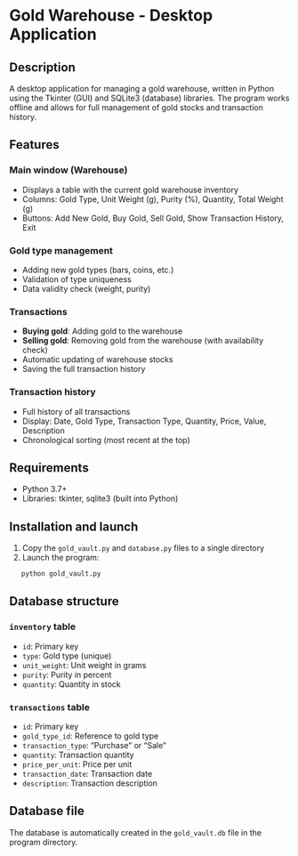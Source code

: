 # Gold Warehouse - Desktop Application

## Description
A desktop application for managing a gold warehouse, written in Python using the Tkinter (GUI) and SQLite3 (database) libraries. The program works offline and allows for full management of gold stocks and transaction history.

## Features

### Main window (Warehouse)
- Displays a table with the current gold warehouse inventory
- Columns: Gold Type, Unit Weight (g), Purity (%), Quantity, Total Weight (g)
- Buttons: Add New Gold, Buy Gold, Sell Gold, Show Transaction History, Exit

### Gold type management
- Adding new gold types (bars, coins, etc.)
- Validation of type uniqueness
- Data validity check (weight, purity)

### Transactions
- **Buying gold**: Adding gold to the warehouse
- **Selling gold**: Removing gold from the warehouse (with availability check)
- Automatic updating of warehouse stocks
- Saving the full transaction history

### Transaction history
- Full history of all transactions
- Display: Date, Gold Type, Transaction Type, Quantity, Price, Value, Description
- Chronological sorting (most recent at the top)

## Requirements
- Python 3.7+
- Libraries: tkinter, sqlite3 (built into Python)

## Installation and launch

1. Copy the `gold_vault.py` and `database.py` files to a single directory
2. Launch the program:
```bash
   python gold_vault.py
   ```

## Database structure

### `inventory` table
- `id`: Primary key
- `type`: Gold type (unique)
- `unit_weight`: Unit weight in grams
- `purity`: Purity in percent
- `quantity`: Quantity in stock

### `transactions` table
- `id`: Primary key
- `gold_type_id`: Reference to gold type
- `transaction_type`: “Purchase” or “Sale”
- `quantity`: Transaction quantity
- `price_per_unit`: Price per unit
- `transaction_date`: Transaction date
- `description`: Transaction description

## Database file
The database is automatically created in the `gold_vault.db` file in the program directory.
